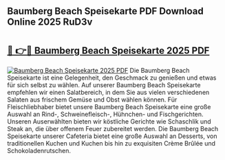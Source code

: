 ## Baumberg Beach Speisekarte PDF Download Online 2025 RuD3v

# <h2><a href="http://gc9nmc.nevu.top/?p=Baumberg+Beach+Speisekarte">🔗 👉🔴 Baumberg Beach Speisekarte 2025 PDF</a></h2>

[![Baumberg Beach Speisekarte 2025 PDF](https://i.imgur.com/dBaPXMq.png)](http://gc9nmc.nevu.top/?p=Baumberg+Beach+Speisekarte)
Die Baumberg Beach Speisekarte ist eine Gelegenheit, den Geschmack zu genießen und etwas für sich selbst zu wählen. Auf unserer Baumberg Beach Speisekarte empfehlen wir einen Salatbereich, in dem Sie aus vielen verschiedenen Salaten aus frischem Gemüse und Obst wählen können. Für Fleischliebhaber bietet unsere Baumberg Beach Speisekarte eine große Auswahl an Rind-, Schweinefleisch-, Hühnchen- und Fischgerichten. Unseren Auserwählten bieten wir köstliche Gerichte wie Schaschlik und Steak an, die über offenem Feuer zubereitet werden. Die Baumberg Beach Speisekarte unserer Cafeteria bietet eine große Auswahl an Desserts, von traditionellen Kuchen und Kuchen bis hin zu exquisiten Crème Brûlée und Schokoladenrutschen.

